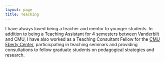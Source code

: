 ```yaml
---
layout: page
title: Teaching
---
```

I have always loved being a teacher and mentor to younger students. In addition to being a Teaching Assistant for 4 semesters between Vanderbilt and CMU, I have also worked as a Teaching Consultant Fellow for the
[CMU Eberly Center](https://www.cmu.edu/teaching/index.html), particicpating in teaching seminars and providing consultations to fellow graduate students on pedagogical strategies and research.
